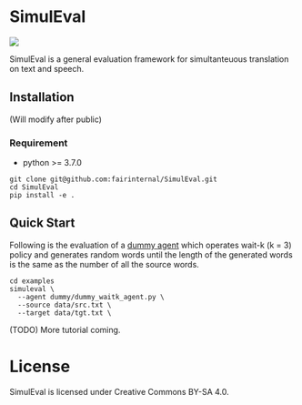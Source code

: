 # SimulEval
[![](https://github.com/fairinternal/SimulEval/workflows/build/badge.svg)](https://github.com/fairinternal/SimulEval/actions)

SimulEval is a general evaluation framework for simultanteuous translation on text and speech.

## Installation
(Will modify after public)
### Requirement
* python >= 3.7.0
```
git clone git@github.com:fairinternal/SimulEval.git
cd SimulEval
pip install -e .
```

## Quick Start
Following is the evaluation of a [dummy agent](examples/dummy/dummy_waitk_text_agent.py) which operates wait-k (k = 3) policy and generates random words until the length of the generated words is the same as the number of all the source words.
```shell
cd examples
simuleval \
  --agent dummy/dummy_waitk_agent.py \
  --source data/src.txt \
  --target data/tgt.txt \
```
(TODO) More tutorial coming.

# License

SimulEval is licensed under Creative Commons BY-SA 4.0.
